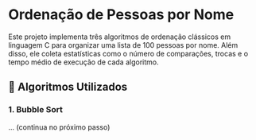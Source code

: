 
# Ordenação de Pessoas por Nome

Este projeto implementa três algoritmos de ordenação clássicos em linguagem C para organizar uma lista de 100 pessoas por nome. Além disso, ele coleta estatísticas como o número de comparações, trocas e o tempo médio de execução de cada algoritmo.

## 📌 Algoritmos Utilizados

### 1. Bubble Sort
... (continua no próximo passo)
